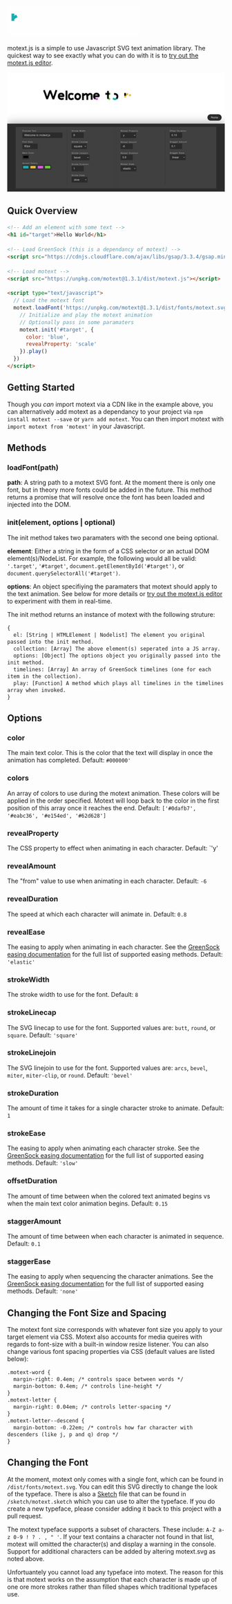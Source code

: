 ![motext.js](motext.gif)

motext.js is a simple to use Javascript SVG text animation library. The quickest way to see exactly what you can do with it is to [try out the motext.js editor](https://themarkappleby.github.io/motext/).

[![motext editor](motext-editor.jpg)](https://themarkappleby.github.io/motext/)

## Quick Overview

```html
<!-- Add an element with some text -->
<h1 id="target">Hello World</h1>

<!-- Load GreenSock (this is a dependancy of motext) -->
<script src="https://cdnjs.cloudflare.com/ajax/libs/gsap/3.3.4/gsap.min.js"></script>

<!-- Load motext -->
<script src="https://unpkg.com/motext@1.3.1/dist/motext.js"></script>

<script type="text/javascript">
  // Load the motext font
  motext.loadFont('https://unpkg.com/motext@1.3.1/dist/fonts/motext.svg').then(() => {
    // Initialize and play the motext animation
    // Optionally pass in some paramaters
    motext.init('#target', {
      color: 'blue',
      revealProperty: 'scale'
    }).play()
  })
</script>
```

## Getting Started

Though you *can* import motext via a CDN like in the example above, you can alternatively add motext as a dependancy to your project via `npm install motext --save` or `yarn add motext`. You can then import motext with `import motext from 'motext'` in your Javascript.

## Methods

### loadFont(path)

**path**: A string path to a motext SVG font. At the moment there is only one font, but in theory more fonts could be added in the future. This method returns a promise that will resolve once the font has been loaded and injected into the DOM.

### init(element, options | optional)

The init method takes two paramaters with the second one being optional.

**element**: Either a string in the form of a CSS selector or an actual DOM element(s)/NodeList. For example, the following would all be valid: `'.target'`, `'#target'`, `document.getElementById('#target')`, or `document.querySelectorAll('#target')`.

**options**: An object specifiying the paramaters that motext should apply to the text animation. See below for more details or [try out the motext.js editor](https://themarkappleby.github.io/motext/) to experiment with them in real-time.

The init method returns an instance of motext with the following struture:
```
{
  el: [String | HTMLElement | Nodelist] The element you original passed into the init method.
  collection: [Array] The above element(s) seperated into a JS array.
  options: [Object] The options object you originally passed into the init method.
  timelines: [Array] An array of GreenSock timelines (one for each item in the collection).
  play: [Function] A method which plays all timelines in the timelines array when invoked.
}
```

## Options

### color
The main text color. This is the color that the text will display in once the animation has completed.
Default: `#000000'`

### colors
An array of colors to use during the motext animation. These colors will be applied in the order specified. Motext will loop back to the color in the first position of this array once it reaches the end.
Default: `['#0dafb7', '#eabc36', '#e154ed', '#62d628']`

### revealProperty
The CSS property to effect when animating in each character.
Default: `'y'

### revealAmount
The "from" value to use when animating in each character.
Default: `-6`

### revealDuration
The speed at which each character will animate in.
Default: `0.8`

### revealEase
The easing to apply when animating in each character. See the [GreenSock easing documentation](https://greensock.com/docs/v3/Eases) for the full list of supported easing methods.
Default: `'elastic'`

### strokeWidth
The stroke width to use for the font.
Default: `8`

### strokeLinecap
The SVG linecap to use for the font. Supported values are: `butt`, `round`, or `square`.
Default: `'square'`

### strokeLinejoin
The SVG linejoin to use for the font. Supported values are: `arcs`, `bevel`, `miter`, `miter-clip`, or `round`.
Default: `'bevel'`

### strokeDuration
The amount of time it takes for a single character stroke to animate.
Default: `1`

### strokeEase
The easing to apply when animating each character stroke. See the [GreenSock easing documentation](https://greensock.com/docs/v3/Eases) for the full list of supported easing methods.
Default: `'slow'`

### offsetDuration
The amount of time between when the colored text animated begins vs when the main text color animation begins.
Default: `0.15`

### staggerAmount
The amount of time between when each character is animated in sequence.
Default: `0.1`

### staggerEase
The easing to apply when sequencing the character animations. See the [GreenSock easing documentation](https://greensock.com/docs/v3/Eases) for the full list of supported easing methods.
Default: `'none'`

## Changing the Font Size and Spacing

The motext font size corresponds with whatever font size you apply to your target element via CSS. Motext also accounts for media queires with regards to font-size with a built-in window resize listener. You can also change various font spacing properties via CSS (default values are listed below):

```
.motext-word {
  margin-right: 0.4em; /* controls space between words */
  margin-bottom: 0.4em; /* controls line-height */
}
.motext-letter {
  margin-right: 0.04em; /* controls letter-spacing */
}
.motext-letter--descend {
  margin-bottom: -0.22em; /* controls how far character with descenders (like j, p and q) drop */
}
```

## Changing the Font

At the moment, motext only comes with a single font, which can be found in `/dist/fonts/motext.svg`. You can edit this SVG directly to change the look of the typeface. There is also a [Sketch](https://www.sketch.com/) file that can be found in `/sketch/motext.sketch` which you can use to alter the typeface. If you do create a new typeface, please consider adding it back to this project with a pull request.

The motext typeface supports a subset of characters. These include: `A-Z a-z 0-9 ! ? . , " '`. If your text contains a character not found in that list, motext will omitted the character(s) and display a warning in the console. Support for additional characters can be added by altering motext.svg as noted above.

Unfortuantely you cannot load any typeface into motext. The reason for this is that motext works on the assumption that each character is made up of one ore more strokes rather than filled shapes which traditional typefaces use.
